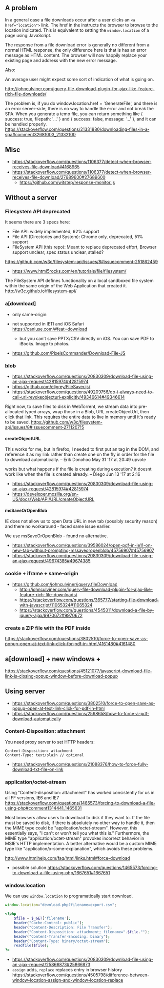 ## A problem

In a general case a file downloads occur after a user clicks an `<a href="location">` link. The href in the instructs the browser to browse to the location indicated. This is equivalent to setting the `window.location` of a page using JavaScript.

The response from a file download error is generally no different from a normal HTML response, the only difference here is that is has an error message as HTML content. The browser will now happily replace your existing page and address with the new error message.

Also:

An average user might expect some sort of indication of what is going on.

http://johnculviner.com/jquery-file-download-plugin-for-ajax-like-feature-rich-file-downloads/


The problem is, if you do window.location.href = 'GenerateFile', and there is an error server-side, there is no way to handle the error and not break the SPA. When you generate a temp file, you can return something like { success: true, filepath: '...' } and { success: false, message: '...' }, and it can be handled properly. https://stackoverflow.com/questions/21331880/downloading-files-in-a-spa#comment32681003_21332100

## Misc

- https://stackoverflow.com/questions/1106377/detect-when-browser-receives-file-download#4168965
- https://stackoverflow.com/questions/1106377/detect-when-browser-receives-file-download/27689600#27689600
  - https://github.com/witstep/response-monitor.js

## Without a server

### Filesystem API deprecated

It seems there are 3 specs here:

- File API: widely implemented, 92% support
- File API (Directories and System): Chrome only, deprecated, 51% support
- FileSystem API (this repo): Meant to replace deprecated effort, Browser support unclear, spec status unclear, stalled?

https://github.com/w3c/filesystem-api/issues/8#issuecomment-251862459

- https://www.html5rocks.com/en/tutorials/file/filesystem/

The FileSystem API defines functionality on a local sandboxed file system within the same origin of the Web Application that created it. http://w3c.github.io/filesystem-api/

### a[download]

- only same-origin
- not supported in IE11 and iOS Safari https://caniuse.com/#feat=download
  - but you can't save PPTX/CSV directly on iOS. You can save PDF to iBooks. Image to photos.

- https://github.com/PixelsCommander/Download-File-JS

### blob

- https://stackoverflow.com/questions/20830309/download-file-using-an-ajax-request/42815974#42815974
- https://github.com/eligrey/FileSaver.js/
- https://stackoverflow.com/questions/49209756/do-i-always-need-to-call-url-revokeobjecturl-explicitly/49346614#49346614

Right now, to save files to disk in WebTorrent, we stream data into pre-allocated typed arrays, wrap those in a Blob, URL.createObjectUrl, then click that link. This requires the entire data to live in memory until it's ready to be saved. https://github.com/w3c/filesystem-api/issues/8#issuecomment-271120715

#### createObjectURL

This works for me, but in firefox, I needed to first put an <a> tag in the DOM, and reference it as my link rather than create one on the fly in order for the file to download automatically. – Erik Donohoo May 31 '17 at 20:49
upvote

works but what happens if the file is creating during execution? it doesnt work like when the file is created already. – Diego Jun 13 '17 at 2:16

- https://stackoverflow.com/questions/20830309/download-file-using-an-ajax-request/42815974#42815974
- https://developer.mozilla.org/en-US/docs/Web/API/URL/createObjectURL

#### msSaveOrOpenBlob

IE does not allow us to open Data URL in new tab (possibly security reason) and there no workaround - faced same issue earlier.

We use msSaveOrOpenBlob - found no alternative.

- https://stackoverflow.com/questions/39586024/open-pdf-in-ie11-on-new-tab-without-prompting-mssaveoropenblob/45756907#45756907
- https://stackoverflow.com/questions/20830309/download-file-using-an-ajax-request/49674385#49674385

### cookie + iframe + same-origin

- https://github.com/johnculviner/jquery.fileDownload
  - http://johnculviner.com/jquery-file-download-plugin-for-ajax-like-feature-rich-file-downloads/
  - https://stackoverflow.com/questions/365777/starting-file-download-with-javascript/11065324#11065324
  - https://stackoverflow.com/questions/4545311/download-a-file-by-jquery-ajax/9970672#9970672

### create a ZIP file with the PDF inside

https://stackoverflow.com/questions/3802510/force-to-open-save-as-popup-open-at-text-link-click-for-pdf-in-html/4161480#4161480

## a[download] + new windows + <body onload="windows.close"> 

https://stackoverflow.com/questions/45121077/javascript-download-file-link-is-closing-popup-window-before-download-popup

## Using server

- https://stackoverflow.com/questions/3802510/force-to-open-save-as-popup-open-at-text-link-click-for-pdf-in-html
- https://stackoverflow.com/questions/2598658/how-to-force-a-pdf-download-automatically

### Content-Disposition: attachment

You need proxy server to set HTTP headers:

```
Content-Disposition: attachment
Content-Type: text/plain // optional
```

- https://stackoverflow.com/questions/21088376/how-to-force-fully-download-txt-file-on-link

### application/octet-stream

Using "Content-disposition: attachment" has worked consistently for us in all FF versions, IE6 and IE7 https://stackoverflow.com/questions/1465573/forcing-to-download-a-file-using-php#comment1314441_1465631


Most browsers allow users to download to disk if they want to. If the file must be saved to disk, if there is absolutely no other way to handle it, then the MIME type could be "application/octet-stream". However, this essentially says, "I can't or won't tell you what this is." Furthermore, the MIME type "application/octet-stream" provokes incorrect behavior in MSIE's HTTP implementation. A better alternative would be a custom MIME type like "application/x-some-explanation", which avoids these problems.

http://www.htmlhelp.com/faq/html/links.html#force-download
- possible solution https://stackoverflow.com/questions/1465573/forcing-to-download-a-file-using-php/1667651#1667651

### window.location

We can use `window.location` to programatically start download.

```javascript
window.location="download.php?filename=export.csv";
```

```php
<?php
    $file = $_GET['filename'];
    header("Cache-Control: public");
    header("Content-Description: File Transfer");
    header("Content-Disposition: attachment; filename=".$file."");
    header("Content-Transfer-Encoding: binary");
    header("Content-Type: binary/octet-stream");
    readfile($file);
?>
```

- https://stackoverflow.com/questions/20830309/download-file-using-an-ajax-request/25866873#25866873
- `assign` adds, `replace` replaces entry in browser history https://stackoverflow.com/questions/4505798/difference-between-window-location-assign-and-window-location-replace
